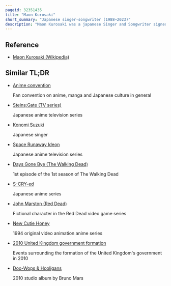 ```yaml
---
pageid: 32351435
title: "Maon Kurosaki"
short_summary: "Japanese singer-songwriter (1988–2023)"
description: "Maon Kurosaki was a japanese Singer and Songwriter signed to nbcuniversal Entertainment Japan. After being discovered while working as a Performer in akihabara Tokyo in 2010 she made her major Debut performing end Themes of the anime Television Series Highschool of the dead. She released her Debut Album H. O. T. D. In September 2010, which features the ending Themes from Highschool of the Dead. Her first two Singles were used as the final Theme in the anime Tv Series a certain magical Index Ii."
---
```


## Reference

- [Maon Kurosaki (Wikipedia)](https://en.wikipedia.org/?curid=32351435)

## Similar TL;DR

- [Anime convention](/tldr/en/anime-convention)

  Fan convention on anime, manga and Japanese culture in general

- [Steins;Gate (TV series)](/tldr/en/steinsgate-tv-series)

  Japanese anime television series

- [Konomi Suzuki](/tldr/en/konomi-suzuki)

  Japanese singer

- [Space Runaway Ideon](/tldr/en/space-runaway-ideon)

  Japanese anime television series

- [Days Gone Bye (The Walking Dead)](/tldr/en/days-gone-bye-the-walking-dead)

  1st episode of the 1st season of The Walking Dead

- [S-CRY-ed](/tldr/en/s-cry-ed)

  Japanese anime series

- [John Marston (Red Dead)](/tldr/en/john-marston-red-dead)

  Fictional character in the Red Dead video game series

- [New Cutie Honey](/tldr/en/new-cutie-honey)

  1994 original video animation anime series

- [2010 United Kingdom government formation](/tldr/en/2010-united-kingdom-government-formation)

  Events surrounding the formation of the United Kingdom's government in 2010

- [Doo-Wops & Hooligans](/tldr/en/doo-wops-hooligans)

  2010 studio album by Bruno Mars
